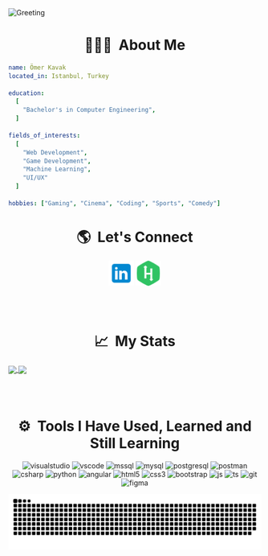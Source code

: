 <!-- **omer-kavak/omer-kavak** is a ✨ _special_ ✨ repository because its `README.md` (this file) appears on your GitHub profile. -->

<img src="https://github.com/omer-kavak/omer-kavak/assets/109809986/526d4c6b-e60f-4957-901b-e5a3d685b89d" alt="Greeting">


<h1 align="center"> 👨🏻‍💻 &nbsp;About Me</h1>

```yaml
name: Ömer Kavak
located_in: Istanbul, Turkey

education:
  [
    "Bachelor's in Computer Engineering",
  ]
  
fields_of_interests:
  [
    "Web Development",
    "Game Development",
    "Machine Learning",
    "UI/UX"
  ]
  
hobbies: ["Gaming", "Cinema", "Coding", "Sports", "Comedy"]

```

<h1 align="center"> 🌎 &nbsp;Let's Connect </h1>
<p align="center">
  <a href="https://www.linkedin.com/in/omer-kavak/"><img src="resources/linkedin.png" alt="linkedin" height="50"/></a>
  <a href="https://www.hackerrank.com/omer_kavak"><img src="resources/hackerrank.png" alt="hackerrank" height="50"/></a>
</p>

<br><br>

<h1 align="center"> 📈 &nbsp;My Stats</h1>

<a href="https://github.com/omer-kavak/github-readme-stats">
  <img align="center" src="https://github-readme-stats.vercel.app/api?username=omer-kavak&show_icons=true&include_all_commits=true&theme=buefy&hide_border=true" />
</a>
<a href="https://github.com/omer-kavak/github-readme-stats">
  <img align="center" src="https://github-readme-stats.vercel.app/api/top-langs/?username=omer-kavak&layout=compact&theme=buefy&hide_border=true" />
</a>

<br><br>
<h1 align="center"> ⚙️ &nbsp;Tools I Have Used, Learned and Still Learning</h1>
<p align="center">
  <img src="https://cdn.jsdelivr.net/gh/devicons/devicon/icons/visualstudio/visualstudio-plain.svg" alt="visualstudio" width="45" height="45"/>
  <img src="https://cdn.jsdelivr.net/gh/devicons/devicon/icons/vscode/vscode-original.svg" alt="vscode" width="45" height="45"/>
  <img src="https://cdn.jsdelivr.net/gh/devicons/devicon/icons/microsoftsqlserver/microsoftsqlserver-plain.svg" alt="mssql" width="45" height="45"/>
  <img src="https://cdn.jsdelivr.net/gh/devicons/devicon/icons/mysql/mysql-original.svg" alt="mysql" width="45" height="45"/>
  <img src="https://cdn.jsdelivr.net/gh/devicons/devicon/icons/postgresql/postgresql-original.svg" alt="postgresql" width="45" height="45"/>
  <img src="https://www.vectorlogo.zone/logos/getpostman/getpostman-icon.svg" alt="postman" width="45" height="45"/>  
  <img src="https://cdn.jsdelivr.net/gh/devicons/devicon/icons/csharp/csharp-original.svg" alt="csharp" width="45" height="45"/> 
  <img src="https://cdn.jsdelivr.net/gh/devicons/devicon/icons/python/python-original.svg" alt="python" width="45" height="45"/>
  <img src="https://cdn.jsdelivr.net/gh/devicons/devicon/icons/angularjs/angularjs-original.svg" alt="angular" width="45" height="45"/>
  <img src="https://cdn.jsdelivr.net/gh/devicons/devicon/icons/html5/html5-original.svg" alt="html5" width="45" height="45"/>
  <img src="https://cdn.jsdelivr.net/gh/devicons/devicon/icons/css3/css3-original.svg" alt="css3" width="45" height="45"/>
  <img src="https://cdn.jsdelivr.net/gh/devicons/devicon/icons/bootstrap/bootstrap-original.svg" alt="bootstrap" width="45" height="45"/>
  <img src="https://cdn.jsdelivr.net/gh/devicons/devicon/icons/javascript/javascript-original.svg" alt="js" width="45" height="45"/>
  <img src="https://cdn.jsdelivr.net/gh/devicons/devicon/icons/typescript/typescript-original.svg" alt="ts" width="45" height="45"/>
  <img src="https://cdn.jsdelivr.net/gh/devicons/devicon/icons/git/git-original.svg" alt="git" width="45" height="45"/>
  <img src="https://cdn.jsdelivr.net/gh/devicons/devicon/icons/figma/figma-original.svg" alt="figma" width="45" height="45"/>
</p>

<center>
<picture>
  <source media="(prefers-color-scheme: dark)" srcset="https://raw.githubusercontent.com/platane/snk/output/github-contribution-grid-snake-dark.svg"/>
  <source media="(prefers-color-scheme: light)" srcset="https://raw.githubusercontent.com/platane/snk/output/github-contribution-grid-snake.svg"/>
  <img alt="github contribution grid snake animation" src="https://raw.githubusercontent.com/platane/snk/output/github-contribution-grid-snake.svg"/>
</picture>
</center>
